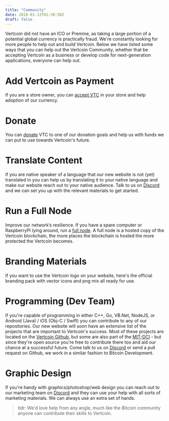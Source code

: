 ```yaml
---
title: "Community"
date: 2018-01-12T01:30:50Z
draft: false
---
```


Vertcoin did not have an ICO or Premine, as taking a large portion of a potential global currency is practically fraud.  We're constantly looking for more people to help out and build Vertcoin. Below we have listed some ways that you can help out the Vertcoin Community, whether that be accepting Vertcoin as a business or develop code for next-generation applications, everyone can help out.

# Add Vertcoin as Payment
If you are a store owner, you can <a href="../accept-vertcoin/">accept VTC</a> in your store and help adoption of our currency.
# Donate
You can <a href="../donate/">donate</a> VTC to one of our donation goals and help us with funds we can put to use towards Vertcoin's future.
# Translate Content
If you are native speaker of a language that our new website is not (yet) translated in you can help us by translating it to your native language and make our website reach out to your native audience. Talk to us on <a href="https://discord.gg/vertcoin" target="_blank">Discord</a> and we can set you up with the relevant materials to get started.
# Run a Full Node
Improve our network’s resilience. If you have a spare computer or RaspberryPi lying around, run a <a href="https://www.reddit.com/r/vertcoin/comments/817vg6/thank_you_for_running_your_own_full_vertcoin_node/" target="_blank">full node</a>. A full node is a hosted copy of the Vertcoin blockchain, the more places the blockchain is hosted the more protected the Vertcoin becomes.
# Branding Materials
If you want to use the Vertcoin logo on your website, here's the official branding pack with vector icons and png mix all ready for use.

# Programming (Dev Team)
If you're capable of programming in either C++, Go, VB.Net, NodeJS, or Android (Java) / iOS (Obj-C / Swift) you can contribute to any of our repositories. Our new website will soon have an extensive list of the projects that are important to Vertcoin's success. Most of these projects are located on the <a href="https://github.com/vertcoin-project" target="_blank">Vertcoin Github</a>, but some are also part of the <a href="https://github.com/mit-dci" target="_blank">MIT-DCI</a> - but since they're open source you're free to contribute there too and aid our chance at a successful future. Come talk to us on <a href="https://discord.gg/vertcoin" target="_blank">Discord</a> or send a pull request on Github, we work in a similar fashion to Bitcoin Development.



# Graphic Design
If you're handy with graphics/photoshop/web design you can reach out to our marketing team on <a href="https://discord.gg/vertcoin" target="_blank">Discord</a> and they can use your help with all sorts of marketing materials. We can always use an extra set of hands.


> tldr: We'd love help from any angle, much like the Bitcoin community anyone can contribute their skills to Vertcoin.
